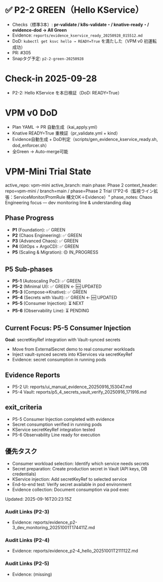 # ✅ P2-2 GREEN（Hello KService）

- Checks（標準3本）: **pr-validate / k8s-validate・/ knative-ready・/ evidence-dod → All Green**
- Evidence: `reports/evidence_kservice_ready_20250928_015512.md`
- DoD: `kubectl get ksvc hello → READY=True` を満たした（VPM v0 初運転成功）
- PR: #305
- Snapタグ予定: `p2-2-green-20250928`

# Check-in 2025-09-28
- P2-2: Hello KService を本日検証（DoD: READY=True）

# VPM v0 DoD
- Plan YAML → PR 自動生成（kai_apply.yml）
- Knative READY=True 重検証（pr_validate.yml + kind）
- Evidence自動生成 + DoD判定（scripts/gen_evidence_kservice_ready.sh, dod_enforcer.sh）
- 全Green → Auto-merge可能

# VPM-Mini Trial State

active_repo: vpm-mini
active_branch: main
phase: Phase 2
context_header: repo=vpm-mini / branch=main / phase=Phase 2 Trial
\1"P2-6（監視ライン拡張：ServiceMonitor/PromRule 構文OK＋Evidence）"
phase_notes: Chaos Engineering focus — dev monitoring line & understanding diag

## Phase Progress
- **P1** (Foundation): ✅ GREEN  
- **P2** (Chaos Engineering): ✅ GREEN
- **P3** (Advanced Chaos): ✅ GREEN  
- **P4** (GitOps + ArgoCD): ✅ GREEN
- **P5** (Scaling & Migration): 🟡 IN_PROGRESS

## P5 Sub-phases
- **P5-1** (Autoscaling PoC): ✅ GREEN
- **P5-2** (Minimal UI): ✅ GREEN  ← 🆕 UPDATED
- **P5-3** (Compose→Knative): ✅ GREEN
- **P5-4** (Secrets with Vault): ✅ GREEN  ← 🆕 UPDATED  
- **P5-5** (Consumer Injection): ⏳ NEXT
- **P5-6** (Observability Line): ⏳ PENDING

## Current Focus: P5-5 Consumer Injection
**Goal**: secretKeyRef integration with Vault-synced secrets
- Move from ExternalSecret demo to real consumer workloads
- Inject vault-synced secrets into KServices via secretKeyRef
- Evidence: secret consumption in running pods

## Evidence Reports
- P5-2 UI: reports/ui_manual_evidence_20250916_153047.md
- P5-4 Vault: reports/p5_4_secrets_vault_verify_20250916_171916.md

## exit_criteria
- P5-5 Consumer Injection completed with evidence
- Secret consumption verified in running pods
- KService secretKeyRef integration tested
- P5-6 Observability Line ready for execution

## 優先タスク
- Consumer workload selection: Identify which service needs secrets
- Secret preparation: Create production secret in Vault (API keys, DB credentials)
- KService injection: Add secretKeyRef to selected service
- End-to-end test: Verify secret available in pod environment
- Evidence collection: Document consumption via pod exec

Updated: 2025-09-16T20:23:15Z


### Audit Links (P2-3)
- Evidence: reports/evidence_p2-3_dev_monitoring_20251001T174411Z.md


### Audit Links (P2-4)
- Evidence: reports/evidence_p2-4_hello_20251001T211112Z.md


### Audit Links (P2-5)
- Evidence: (missing)
